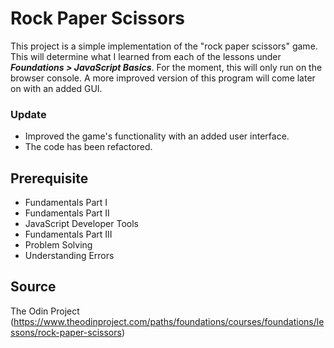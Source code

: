 # Rock Paper Scissors

This project is a simple implementation of the "rock paper scissors" game. This will determine what I learned from each of the lessons under **_Foundations > JavaScript Basics_**. For the moment, this will only run on the browser console. A more improved version of this program will come later on with an added GUI.

### Update

- Improved the game's functionality with an added user interface.
- The code has been refactored.

## Prerequisite

- Fundamentals Part I
- Fundamentals Part II
- JavaScript Developer Tools
- Fundamentals Part III
- Problem Solving
- Understanding Errors

## Source

The Odin Project (https://www.theodinproject.com/paths/foundations/courses/foundations/lessons/rock-paper-scissors)
